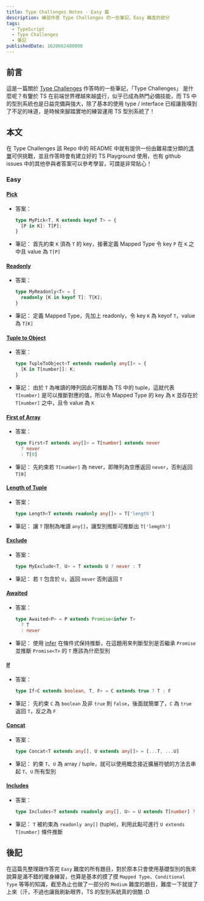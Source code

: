 ```yaml
---
title: Type Challenges Notes - Easy 篇
description: 練習作答 Type Challenges 的一些筆記，Easy 難度的部分
tags:
  - TypeScript
  - Type Challenges
  - 筆記
publishedDate: 1620662400000
---
```


## 前言
這是一篇關於 [Type Challenges](https://tsch.js.org/) 作答時的一些筆記，「Type Challenges」 是什麼呢？有鑒於 TS 在前端世界裡越來越盛行，似乎已成為熱門必備技能，而 TS 中的型別系統也是日益完備與強大，除了基本的使用 type / interface 已經讓我嗅到了不足的味道，是時候來腳踏實地的練習運用 TS 型別系統了！

## 本文
在 Type Challenges 該 Repo 中的 README 中就有提供一份由難易度分類的[清單](https://github.com/type-challenges/type-challenges/blob/master/README.md#challenges)可供挑戰，並且作答時會有建立好的 TS Playground 使用，也有 github issues 中的其他參與者答案可以參考學習，可謂是非常貼心！

### Easy
#### [Pick](https://github.com/type-challenges/type-challenges/blob/master/questions/4-easy-pick/README.md)
- 答案：
  ```ts
  type MyPick<T, K extends keyof T> = {
    [P in K]: T[P];
  }
  ```
- 筆記：
  首先約束 `K` 須為 `T` 的 key，接著定義 Mapped Type 令 key `P` 在 `K` 之中且 value 為 `T[P]`

#### [Readonly](https://github.com/type-challenges/type-challenges/blob/master/questions/7-easy-readonly/README.md)
- 答案：
  ```ts
  type MyReadonly<T> = {
    readonly [K in keyof T]: T[K];
  }
  ```
- 筆記：
  定義 Mapped Type，先加上 readonly，令 key `K` 為 keyof `T`，value 為 `T[K]`
    
#### [Tuple to Object](https://github.com/type-challenges/type-challenges/blob/master/questions/11-easy-tuple-to-object/README.md)
- 答案：
  ```ts
  type TupleToObject<T extends readonly any[]> = {
    [K in T[number]]: K;
  }
  ```
- 筆記：
  由於 `T` 為唯讀的陣列因此可推斷為 TS 中的 tuple，這就代表 `T[number]` 是可以推斷對應的值，所以令 Mapped Type 的 key 為 `K` 並存在於 `T[number]` 之中，且令 value 為 `K`

#### [First of Array](https://github.com/type-challenges/type-challenges/blob/master/questions/14-easy-first/README.md)
- 答案：
  ```ts
  type First<T extends any[]> = T[number] extends never
    ? never
    : T[0]
  ```
- 筆記：
  先約束若 `T[number]` 為 never，即陣列為空應返回 `never`，否則返回 `T[0]`

#### [Length of Tuple](https://github.com/type-challenges/type-challenges/blob/master/questions/18-easy-tuple-length/README.md)
- 答案：
  ```ts
  type Length<T extends readonly any[]> = T['length']
  ```
- 筆記：
  讓 `T` 限制為唯讀 `any[]`，讓型別推斷可推斷出 `T['lemgth']`

#### [Exclude](https://github.com/type-challenges/type-challenges/blob/master/questions/43-easy-exclude/README.md)
- 答案：
  ```ts
  type MyExclude<T, U> = T extends U ? never : T
  ```
- 筆記：
  若 `T` 包含於 `U`，返回 `never` 否則返回 `T`

#### [Awaited](https://github.com/type-challenges/type-challenges/blob/master/questions/189-easy-awaited/README.md)
- 答案：
  ```ts
  type Awaited<P> = P extends Promise<infer T>
    ? T
    : never
  ```
- 筆記：
    使用 [infer](https://www.typescriptlang.org/docs/handbook/2/conditional-types.html#inferring-within-conditional-types) 在條件式保持推斷，在這題用來判斷型別是否繼承 `Promise` 並推斷 `Promise<T>` 的 `T` 應該為什麽型別

#### [If](https://github.com/type-challenges/type-challenges/blob/master/questions/268-easy-if/README.md)
- 答案：
  ```ts
  type If<C extends boolean, T, F> = C extends true ? T : F
  ```
- 筆記：
  先約束 `C` 為 `boolean` 及非 `true` 則 `false`，後面就簡單了，`C` 為 `true` 返回 `T`，反之為 `F`

#### [Concat](https://github.com/type-challenges/type-challenges/blob/master/questions/533-easy-concat/README.md)
- 答案：
  ```ts
  type Concat<T extends any[], U extends any[]> = [...T, ...U]
  ```
- 筆記：
  約束 `T`、`U` 為 array / tuple，就可以使用概念接近擴展符號的方法去串起 `T`、`U` 所有型別

#### [Includes](https://github.com/type-challenges/type-challenges/blob/master/questions/898-easy-includes/README.md)
- 答案：
  ```ts
  type Includes<T extends readonly any[], U> = U extends T[number] ? true : false;
  ```
- 筆記：
  `T` 被約束為 `readonly any[]` (tuple)，利用此點可進行 `U extends T[number]` 條件推斷

## 後記
在這篇先整理跟作答完 `Easy` 難度的所有題目，對於原本只會使用基礎型別的我來說算是滿不錯的暖身練習，也算是基本的摸了摸 `Mapped Type`、`Conditional Type` 等等的知識，截至為止也做了一部分的 `Medium` 難度的題目，難度一下就提了上來（汗，不過也讓我刷新眼界，TS 的型別系統真的很酷 :D
